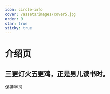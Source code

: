 ```yaml
---
icon: circle-info
cover: /assets/images/cover5.jpg
order: 9
star: true
sticky: true
---
```


# 介绍页
## 三更灯火五更鸡，正是男儿读书时。
保持学习
